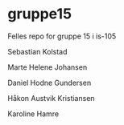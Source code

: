 # gruppe15
Felles repo for gruppe 15 i is-105


Sebastian Kolstad

Marte Helene Johansen 

Daniel Hodne Gundersen

Håkon Austvik Kristiansen

Karoline Hamre 

